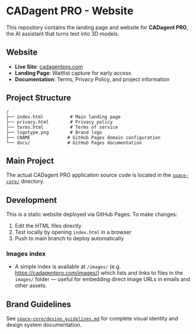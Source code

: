 # CADagent PRO - Website

This repository contains the landing page and website for **CADagent PRO**, the AI assistant that turns text into 3D models.

## Website

- **Live Site**: [cadagentpro.com](https://cadagentpro.com)
- **Landing Page**: Waitlist capture for early access
- **Documentation**: Terms, Privacy Policy, and project information

## Project Structure

```
/
├── index.html          # Main landing page
├── privacy.html        # Privacy policy
├── terms.html          # Terms of service
├── logotype.png        # Brand logo
├── CNAME              # GitHub Pages domain configuration
└── docs/              # GitHub Pages documentation
```

## Main Project

The actual CADagent PRO application source code is located in the [`space-core/`](./space-core/) directory.

## Development

This is a static website deployed via GitHub Pages. To make changes:

1. Edit the HTML files directly
2. Test locally by opening `index.html` in a browser
3. Push to main branch to deploy automatically

### Images index

- A simple index is available at `/images/` (e.g. https://cadagentpro.com/images/) which lists and links to files in the `images/` folder — useful for embedding direct image URLs in emails and other assets.

## Brand Guidelines

See [`space-core/design_guidelines.md`](./space-core/design_guidelines.md) for complete visual identity and design system documentation. 